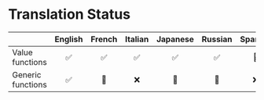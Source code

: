 # Translation Status

|                   | English | French | Italian | Japanese | Russian | Spanish |
|-------------------|:-------:|:------:|:-------:|:--------:|:-------:|:-------:|
| Value functions   | ✅       | ✅     | ✅      | ✅        | ✅      | 🚧       |
| Generic functions | ✅       | 🚧     | ❌      | 🚧        | 🚧      | ❌       |
